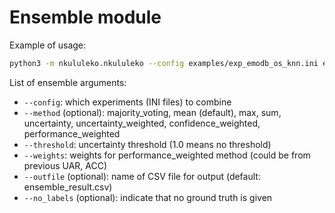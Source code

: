 # Ensemble module 

Example of usage:  

```bash
python3 -m nkululeko.nkululeko --config examples/exp_emodb_os_knn.ini exp_emodb_os_svm.ini
```

List of ensemble arguments:   

  * `--config`: which experiments (INI files) to combine
  * `--method` (optional): majority_voting, mean (default), max, sum, uncertainty, uncertainty_weighted, confidence_weighted, performance_weighted  
  * `--threshold`: uncertainty threshold (1.0 means no threshold)
  * `--weights`: weights for performance_weighted method (could be from previous UAR, ACC)
  * `--outfile` (optional): name of CSV file for output (default: ensemble_result.csv)
  * `--no_labels` (optional): indicate that no ground truth is given 